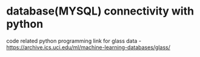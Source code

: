 # database(MYSQL) connectivity with python
code related python programming
link for glass data - https://archive.ics.uci.edu/ml/machine-learning-databases/glass/
